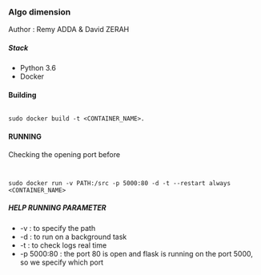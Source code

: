 ### Algo dimension 

Author : Remy ADDA & David ZERAH

##### Stack 

- Python 3.6
- Docker 


#### Building

```shell   

sudo docker build -t <CONTAINER_NAME>.

```


#### RUNNING 

Checking the opening port before

```shell


sudo docker run -v PATH:/src -p 5000:80 -d -t --restart always <CONTAINER_NAME>

```

##### HELP RUNNING PARAMETER

- -v : to specify the path
- -d : to run on a background task
- -t : to check logs real time
- -p 5000:80 : the port 80 is open and flask is running on the port 5000, so we specify which port